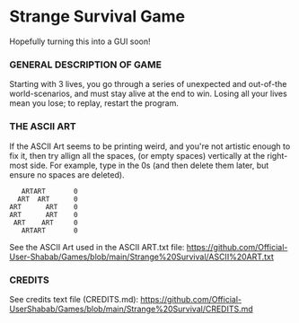 # Strange Survival Game

Hopefully turning this into a GUI soon!

### GENERAL DESCRIPTION OF GAME ###

Starting with 3 lives, you go through a series of unexpected and out-of-the world-scenarios, and must stay alive at the end to win.
Losing all your lives mean you lose; to replay, restart the program.

### THE ASCII ART ###

If the ASCII Art seems to be printing weird, and you're not artistic enough to fix it, then try allign all the spaces, (or
empty spaces) vertically at the right-most side. For example, type in the 0s (and then delete them later, but ensure no spaces 
are deleted).

       ARTART       0
      ART  ART      0
    ART      ART    0
    ART      ART    0
     ART    ART     0
       ARTART       0
       
See the ASCII Art used in the ASCII ART.txt file: https://github.com/Official-User-Shabab/Games/blob/main/Strange%20Survival/ASCII%20ART.txt
#####

### CREDITS ###

See credits text file (CREDITS.md): 
https://github.com/Official-UserShabab/Games/blob/main/Strange%20Survival/CREDITS.md
